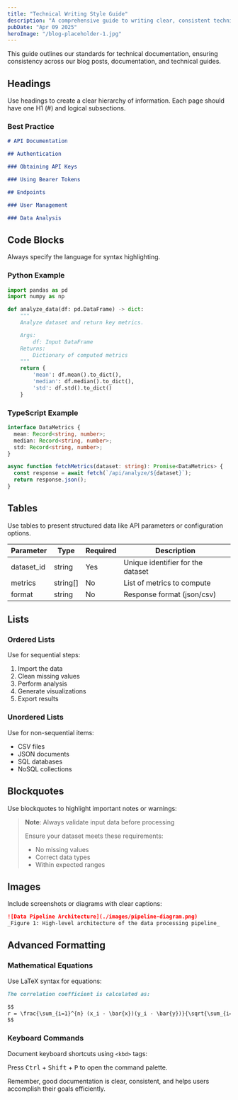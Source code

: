 ```yaml
---
title: "Technical Writing Style Guide"
description: "A comprehensive guide to writing clear, consistent technical documentation using Markdown."
pubDate: "Apr 09 2025"
heroImage: "/blog-placeholder-1.jpg"
---
```


This guide outlines our standards for technical documentation, ensuring consistency across our blog posts, documentation, and technical guides.

## Headings

Use headings to create a clear hierarchy of information. Each page should have one H1 (#) and logical subsections.

### Best Practice

```markdown
# API Documentation

## Authentication

### Obtaining API Keys

### Using Bearer Tokens

## Endpoints

### User Management

### Data Analysis
```

## Code Blocks

Always specify the language for syntax highlighting.

### Python Example

```python
import pandas as pd
import numpy as np

def analyze_data(df: pd.DataFrame) -> dict:
    """
    Analyze dataset and return key metrics.

    Args:
        df: Input DataFrame
    Returns:
        Dictionary of computed metrics
    """
    return {
        'mean': df.mean().to_dict(),
        'median': df.median().to_dict(),
        'std': df.std().to_dict()
    }
```

### TypeScript Example

```typescript
interface DataMetrics {
  mean: Record<string, number>;
  median: Record<string, number>;
  std: Record<string, number>;
}

async function fetchMetrics(dataset: string): Promise<DataMetrics> {
  const response = await fetch(`/api/analyze/${dataset}`);
  return response.json();
}
```

## Tables

Use tables to present structured data like API parameters or configuration options.

| Parameter  | Type     | Required | Description                       |
| ---------- | -------- | -------- | --------------------------------- |
| dataset_id | string   | Yes      | Unique identifier for the dataset |
| metrics    | string[] | No       | List of metrics to compute        |
| format     | string   | No       | Response format (json/csv)        |

## Lists

### Ordered Lists

Use for sequential steps:

1. Import the data
2. Clean missing values
3. Perform analysis
4. Generate visualizations
5. Export results

### Unordered Lists

Use for non-sequential items:

- CSV files
- JSON documents
- SQL databases
- NoSQL collections

## Blockquotes

Use blockquotes to highlight important notes or warnings:

> **Note**: Always validate input data before processing
>
> Ensure your dataset meets these requirements:
>
> - No missing values
> - Correct data types
> - Within expected ranges

## Images

Include screenshots or diagrams with clear captions:

```markdown
![Data Pipeline Architecture](./images/pipeline-diagram.png)
_Figure 1: High-level architecture of the data processing pipeline_
```

## Advanced Formatting

### Mathematical Equations

Use LaTeX syntax for equations:

```markdown
The correlation coefficient is calculated as:

$$
r = \frac{\sum_{i=1}^{n} (x_i - \bar{x})(y_i - \bar{y})}{\sqrt{\sum_{i=1}^{n} (x_i - \bar{x})^2}\sqrt{\sum_{i=1}^{n} (y_i - \bar{y})^2}}
$$
```

### Keyboard Commands

Document keyboard shortcuts using `<kbd>` tags:

Press <kbd>Ctrl</kbd> + <kbd>Shift</kbd> + <kbd>P</kbd> to open the command palette.

Remember, good documentation is clear, consistent, and helps users accomplish their goals efficiently.
